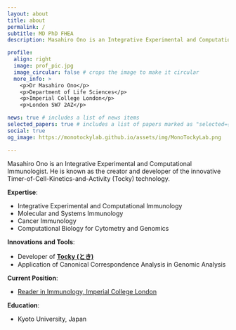```yaml
---
layout: about
title: about
permalink: /
subtitle: MD PhD FHEA
description: Masahiro Ono is an Integrative Experimental and Computational Immunologist. He is known as the creator and developer of the innovative Timer-of-Cell-Kinetics-and-Activity (Tocky) technology.

profile:
  align: right
  image: prof_pic.jpg
  image_circular: false # crops the image to make it circular
  more_info: >
    <p>Dr Masahiro Ono</p>
    <p>Department of Life Sciences</p>
    <p>Imperial College London</p>
    <p>London SW7 2AZ</p>

news: true # includes a list of news items
selected_papers: true # includes a list of papers marked as "selected={true}"
social: true
og_image: https://monotockylab.github.io/assets/img/MonoTockyLab.png

---
```


Masahiro Ono is an Integrative Experimental and Computational Immunologist. He is known as the creator and developer of the innovative Timer-of-Cell-Kinetics-and-Activity (Tocky) technology.

**Expertise**:

- Integrative Experimental and Computational Immunology
- Molecular and Systems Immunology
- Cancer Immunology
- Computational Biology for Cytometry and Genomics

**Innovations and Tools**:

- Developer of **[Tocky (とき)](https://bit.ly/3wvqUsx)**
- Application of Canonical Correspondence Analysis in Genomic Analysis

**Current Position**:

- [Reader in Immunology, Imperial College London](https://www.imperial.ac.uk/people/m.ono)

**Education**:

- Kyoto University, Japan
